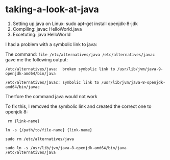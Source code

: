 # taking-a-look-at-java
1. Setting up java on Linux:
  sudo apt-get install openjdk-8-jdk
2. Compiling:
  javac HelloWorld.java
3. Excetuting:
  java HelloWorld
 
 I had a problem with a symbolic link to java:
 
 The command: 
  `file /etc/alternatives/java /etc/alternatives/javac`
 gave me the following output:
 
  `/etc/alternatives/java:  broken symbolic link to /usr/lib/jvm/java-9-openjdk-amd64/bin/java`

  `/etc/alternatives/javac: symbolic link to /usr/lib/jvm/java-8-openjdk-amd64/bin/javac`

Therfore the command java would not work


To fix this, I removed the symbolic link and created the correct one to openjdk 8:

 ` rm {link-name}`
  
  `ln -s {/path/to/file-name} {link-name}`
  
  `sudo rm /etc/alternatives/java`
  
 `sudo ln -s /usr/lib/jvm/java-8-openjdk-amd64/bin/java /etc/alternatives/java`

  

